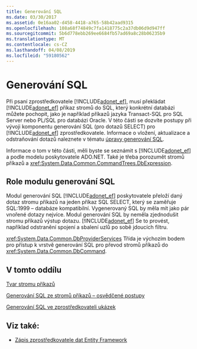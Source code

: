 ```yaml
---
title: Generování SQL
ms.date: 03/30/2017
ms.assetid: 0e16aa02-d458-4418-a765-58b42aad9315
ms.openlocfilehash: 108a68f74849c7fa1418775c2a37db06d9d947ff
ms.sourcegitcommit: 5b6d778ebb269ee6684fb57ad69a8c28b06235b9
ms.translationtype: MT
ms.contentlocale: cs-CZ
ms.lasthandoff: 04/08/2019
ms.locfileid: "59180562"
---
```

# <a name="sql-generation"></a>Generování SQL
Při psaní zprostředkovatele [!INCLUDE[adonet_ef](../../../../../includes/adonet-ef-md.md)], musí překládat [!INCLUDE[adonet_ef](../../../../../includes/adonet-ef-md.md)] příkaz stromů do SQL, který konkrétní databázi můžete pochopit, jako je například příkazů jazyka Transact-SQL pro SQL Server nebo PL/SQL pro databázi Oracle. V této části se dozvíte postupy při vývoji komponentu generování SQL (pro dotazů SELECT) pro [!INCLUDE[adonet_ef](../../../../../includes/adonet-ef-md.md)] zprostředkovatele. Informace o vložení, aktualizace a odstraňování dotazů naleznete v tématu [úpravy generování SQL](../../../../../docs/framework/data/adonet/ef/modification-sql-generation.md).  
  
 Informace o tom v této části, měli byste se seznámit s [!INCLUDE[adonet_ef](../../../../../includes/adonet-ef-md.md)] a podle modelu poskytovatele ADO.NET. Také je třeba porozumět stromů příkazů a <xref:System.Data.Common.CommandTrees.DbExpression>.  
  
## <a name="the-role-of-the-sql-generation-module"></a>Role modulu generování SQL  
 Modul generování SQL [!INCLUDE[adonet_ef](../../../../../includes/adonet-ef-md.md)] poskytovatele přeloží daný dotaz stromu příkazů na jeden příkaz SQL SELECT, který se zaměřuje SQL:1999 – databáze kompatibilní. Vygenerovaný SQL by měla mít jako pár vnořené dotazy nejvíce. Modul generování SQL by neměla zjednodušit stromu příkazů výstup dotazu. [!INCLUDE[adonet_ef](../../../../../includes/adonet-ef-md.md)] Se to provést, například odstranění spojení a sbalení uzlů po sobě jdoucích filtru.  
  
 <xref:System.Data.Common.DbProviderServices> Třída je výchozím bodem pro přístup k vrstvě generování SQL pro převod stromů příkazů do <xref:System.Data.Common.DbCommand>.  
  
## <a name="in-this-section"></a>V tomto oddílu  
 [Tvar stromu příkazů](../../../../../docs/framework/data/adonet/ef/the-shape-of-the-command-trees.md)  
  
 [Generování SQL ze stromů příkazů – osvědčené postupy](../../../../../docs/framework/data/adonet/ef/generating-sql-from-command-trees-best-practices.md)  
  
 [Generování SQL ve zprostředkovateli ukázek](../../../../../docs/framework/data/adonet/ef/sql-generation-in-the-sample-provider.md)  
  
## <a name="see-also"></a>Viz také:

- [Zápis zprostředkovatele dat Entity Framework](../../../../../docs/framework/data/adonet/ef/writing-an-ef-data-provider.md)
